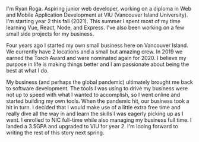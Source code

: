 I'm Ryan Roga. Aspiring junior web developer, working on a diploma in Web and Mobile Application Development at VIU (Vancouver Island University). I'm starting year 2 this fall (2021). This summer I spent most of my time learning Vue, React, Node, and Express. I've also been working on a few small side projects for my business.

Four years ago I started my own small business here on Vancouver Island. We currently have 2 locations and a small but amazing crew. In 2019 we earned the Torch Award and were nominated again for 2020. I believe my purpose in life is making things better and I am passionate about being the best at what I do.

My business (and perhaps the global pandemic) ultimately brought me back to software development. The tools I was using to drive my business were not up to speed with what I wanted to accomplish, so I went online and started building my own tools. When the pandemic hit, our business took a hit in turn. I decided that I would make use of a little extra free time and really dive all the way in and learn the skills I was eagerly picking up as I went. I enrolled to NIC full-time while also managing my business full time. I landed a 3.5GPA and upgraded to VIU for year 2. I'm looing forward to writing the rest of this story next spring.

